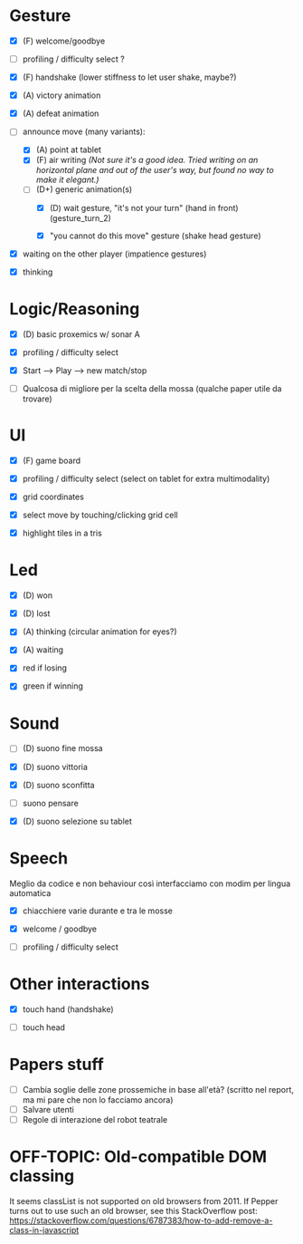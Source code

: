 # Gesture 
- [X] (F) welcome/goodbye

- [ ] profiling / difficulty select ? 

- [X] (F) handshake (lower stiffness to let user shake, maybe?)

- [X] (A) victory animation

- [X] (A) defeat animation

- [ ] announce move (many variants):
    - [X] (A) point at tablet
    - [X] (F) air writing *(Not sure it's a good idea. Tried writing on an horizontal plane and out of the user's way, but found no way to make it elegant.)*
    - [ ] (D+) generic animation(s)
        - [X] (D) wait gesture, "it's not your turn" (hand in front) (gesture_turn_2)
        - [X] "you cannot do this move" gesture (shake head gesture)


- [X] waiting on the other player (impatience gestures)

- [X] thinking



# Logic/Reasoning

- [X] (D) basic proxemics w/ sonar A
- [X] profiling / difficulty select
- [X] Start --> Play --> new match/stop
- [ ] Qualcosa di migliore per la scelta della mossa (qualche paper utile da trovare)


# UI

- [X] (F) game board
- [X] profiling / difficulty select (select on tablet for extra multimodality)
- [X] grid coordinates
- [X] select move by touching/clicking grid cell
- [X] highlight tiles in a tris



# Led

- [X] (D) won
- [X] (D) lost
- [X] (A) thinking (circular animation for eyes?) 
- [X] (A) waiting 
- [X] red if losing
- [X] green if winning


# Sound

- [ ] (D) suono fine mossa 
- [X] (D) suono vittoria 
- [X] (D) suono sconfitta 
- [ ] suono pensare 
- [X] (D) suono selezione su tablet 


# Speech
Meglio da codice e non behaviour così interfacciamo con modim per lingua automatica

- [X] chiacchiere varie durante e tra le mosse
- [X] welcome / goodbye
- [ ] profiling / difficulty select


# Other interactions

- [X] touch hand (handshake)
- [ ] touch head


# Papers stuff

- [ ] Cambia soglie delle zone prossemiche in base all'età? (scritto nel report, ma mi pare che non lo facciamo ancora)
- [ ] Salvare utenti
- [ ] Regole di interazione del robot teatrale

# OFF-TOPIC: Old-compatible DOM classing

It seems classList is not supported on old browsers from 2011.
If Pepper turns out to use such an old browser, see this StackOverflow post:
https://stackoverflow.com/questions/6787383/how-to-add-remove-a-class-in-javascript
